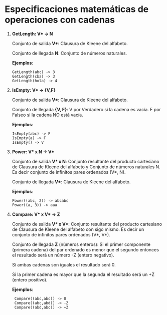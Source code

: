 # Especificaciones matemáticas de operaciones con cadenas

1.  **GetLength: V\* -> N**

    Conjunto de salida **V\***: Clausura de Kleene del alfabeto.
    
    Conjunto de llegada **N**: Conjunto de números naturales.

    **Ejemplos**:

        GetLength(abc) -> 3
        GetLength(cba) -> 3
        GetLength(hola) -> 4

2.  **IsEmpty: V\* -> \{V,F\}**

    Conjunto de salida **V\***: Clausura de Kleene del alfabeto.
    
    Conjunto de llegada **{V, F}**: V por Verdadero si la cadena es vacía. F por Falseo si la cadena NO está vacía.

    **Ejemplos**:

        IsEmpty(abc) -> F
        IsEmpty(a) -> F
        IsEmpty() -> V

3.  **Power: V\* x N -> V\***

    Conjunto de salida **V\* x N**: Conjunto resultante del producto cartesiano de Clausura de Kleene del alfabeto y Conjunto de números naturales N. Es decir conjunto de infinitos pares ordenados (V\*, N).
    
    Conjunto de llegada **V\***: Clausura de Kleene del alfabeto.

    **Ejemplos**:

        Power((abc, 2)) -> abcabc
        Power((a, 3)) -> aaa

4. **Compare: V\* x V\* -> Z**

    Conjunto de salida **V\* x V\***: Conjunto resultante del producto cartesiano de Clausura de Kleene del alfabeto con sigo mismo. Es decir un conjunto de infinitos pares ordenados (V\*, V\*).

    Conjunto de llegada **Z** (números enteros): Si el primer componente (primera cadena) del par ordenado es menor que el segundo entonces el resultado será un número -Z (entero negativo). 
    
    Si ambas cadenas son iguales el resultado será 0. 
    
    Si la primer cadena es mayor que la segunda el resultado será un +Z (entero positivo).

    **Ejemplos**:

        Compare((abc,abc)) -> 0
        Compare((abc,abd)) -> -Z
        Compare((abd,abc)) -> +Z


